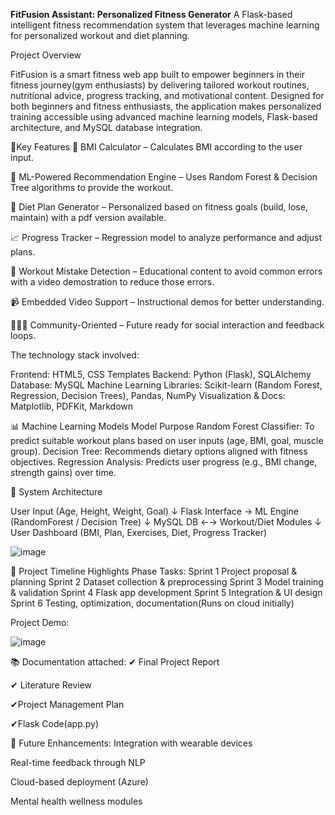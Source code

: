 **FitFusion Assistant: Personalized Fitness Generator**
A Flask-based intelligent fitness recommendation system that leverages machine learning for personalized workout and diet planning.

Project Overview

FitFusion is a smart fitness web app built to empower beginners in their fitness journey(gym enthusiasts) by delivering tailored workout routines, nutritional advice, progress tracking, and motivational content. Designed for both beginners and fitness enthusiasts, the application makes personalized training accessible using advanced machine learning models, Flask-based architecture, and MySQL database integration.

🚀Key Features
🧮 BMI Calculator – Calculates BMI according to the user input.

🧠 ML-Powered Recommendation Engine – Uses Random Forest & Decision Tree algorithms to provide the workout.

🥗 Diet Plan Generator – Personalized based on fitness goals (build, lose, maintain) with a pdf version available.

📈 Progress Tracker – Regression model to analyze performance and adjust plans.

🧘 Workout Mistake Detection – Educational content to avoid common errors with a video demostration to reduce those errors.

📹 Embedded Video Support – Instructional demos for better understanding.

🧑‍🤝‍🧑 Community-Oriented – Future ready for social interaction and feedback loops.

The technology stack involved:

Frontend:	HTML5, CSS Templates
Backend:	Python (Flask), SQLAlchemy
Database:	MySQL
Machine Learning Libraries:	Scikit-learn (Random Forest, Regression, Decision Trees), Pandas, NumPy
Visualization & Docs:	Matplotlib, PDFKit, Markdown

📊 Machine Learning Models
Model	Purpose
Random Forest Classifier: To	predict suitable workout plans based on user inputs (age, BMI, goal, muscle group).
Decision Tree:	Recommends dietary options aligned with fitness objectives.
Regression Analysis:	Predicts user progress (e.g., BMI change, strength gains) over time.

🧱 System Architecture

User Input (Age, Height, Weight, Goal) 
    ↓
Flask Interface → ML Engine (RandomForest / Decision Tree)
    ↓
MySQL DB ←→ Workout/Diet Modules
    ↓
User Dashboard (BMI, Plan, Exercises, Diet, Progress Tracker)

![image](https://github.com/user-attachments/assets/79573fa8-594e-4776-b1ee-24536209eb38)

📅 Project Timeline Highlights
Phase	Tasks:
Sprint 1	Project proposal & planning
Sprint 2	Dataset collection & preprocessing
Sprint 3	Model training & validation
Sprint 4	Flask app development
Sprint 5	Integration & UI design
Sprint 6	Testing, optimization, documentation(Runs on cloud initially)

Project Demo:

![image](https://github.com/user-attachments/assets/4983c1d5-2233-4345-a143-94bdbf861e9f)


📚 Documentation attached:
✔ Final Project Report

✔ Literature Review

✔Project Management Plan

✔Flask Code(app.py)


🎯 Future Enhancements:
Integration with wearable devices

Real-time feedback through NLP

Cloud-based deployment (Azure)

Mental health wellness modules











